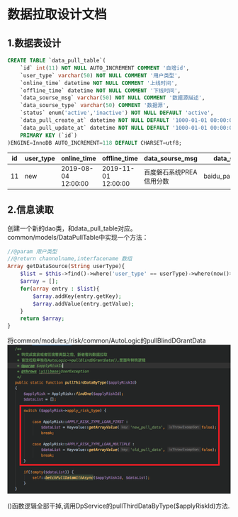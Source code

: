 # 数据拉取设计文档
## 1.数据表设计
```sql
CREATE TABLE `data_pull_table`(
    `id` int(11) NOT NULL AUTO_INCREMENT COMMENT '自增id',
    `user_type` varchar(50) NOT NULL COMMENT '用户类型',
    `online_time` datetime NOT NULL COMMENT '上线时间',
    `offline_time` datetime NOT NULL COMMENT '下线时间',
    `data_sourse_msg` varchar(50) NOT NULL COMMENT '数据源描述',
    `data_sourse_type` varchar(50) COMMENT '数据源',
    `status` enum('active','inactive') NOT NULL DEFAULT 'active',
    `data_pull_create_at` datetime NOT NULL DEFAULT '1000-01-01 00:00:00',
    `data_pull_update_at` datetime NOT NULL DEFAULT '1000-01-01 00:00:00',
    PRIMARY KEY (`id`)
)ENGINE=InnoDB AUTO_INCREMENT=118 DEFAULT CHARSET=utf8;
```

|id|user_type|online_time|offline_time|data_sourse_msg|data_sourse_type|
|------|----------|-------------|------------|-----|-----|
|11|new |2019-08-04 12:00:00|2019-11-01 12:00:00| 百度磐石系统PREA信用分数|baidu_panshi,fraud_preal|

## 2.信息读取
创建一个新的dao类，和data_pull_table对应。<br>
common/models/DataPullTable中实现一个方法：<br>
```php
//@param 用户类型
//@return channolname,interfacename 数组
Array getDataSource(String userType){
    $list = $this->find()->where('user_type' == userType)->where(now()>'online_time')->where(now()<'offline_time').findall();
    $array = [];
    for(array entry : $list){
        $array.addKey(entry.getKey);
        $array.addValue(entry.getValue);
    }
    return $array;
}
```

将common/modules;/risk/common/AutoLogic的pullBlindDGrantData<br>
![fail](img/2.1.PNG)<br>

()函数逻辑全部干掉,调用DpService的pullThirdDataByType($applyRiskId)方法.